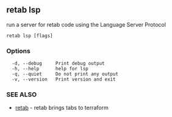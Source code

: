 ## retab lsp

run a server for retab code using the Language Server Protocol

```
retab lsp [flags]
```

### Options

```
  -d, --debug     Print debug output
  -h, --help      help for lsp
  -q, --quiet     Do not print any output
  -v, --version   Print version and exit
```

### SEE ALSO

* [retab](retab.md)	 - retab brings tabs to terraform

